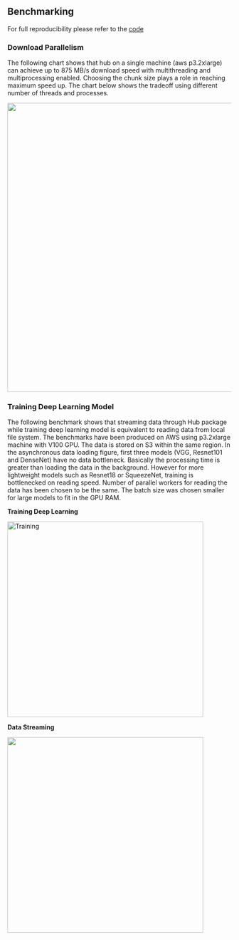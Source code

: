 ## Benchmarking

For full reproducibility please refer to the [code](/test/benchmark)

### Download Parallelism

The following chart shows that hub on a single machine (aws p3.2xlarge) can achieve up to 875 MB/s download speed with multithreading and multiprocessing enabled. Choosing the chunk size plays a role in reaching maximum speed up. The chart below shows the tradeoff using different number of threads and processes.

<img src="https://raw.githubusercontent.com/snarkai/Hub/master/test/benchmark/results/Parallel12MB.png" width="650"/>


### Training Deep Learning Model 

The following benchmark shows that streaming data through Hub package while training deep learning model is equivalent to reading data from local file system. The benchmarks have been produced on AWS using p3.2xlarge machine with V100 GPU. The data is stored on S3 within the same region. In the asynchronous data loading figure, first three models (VGG, Resnet101 and DenseNet) have no data bottleneck. Basically the processing time is greater than loading the data in the background. However for more lightweight models such as Resnet18 or SqueezeNet, training is bottlenecked on reading speed. Number of parallel workers for reading the data has been chosen to be the same. The batch size was chosen smaller for large models to fit in the GPU RAM.  

**Training Deep Learning**

<img src="https://raw.githubusercontent.com/snarkai/Hub/master/test/benchmark/results/Training.png" alt="Training" width="440"/>  


**Data Streaming**

 <img src="https://raw.githubusercontent.com/snarkai/Hub/master/test/benchmark/results/Data%20Bottleneck.png" width="440"/>
